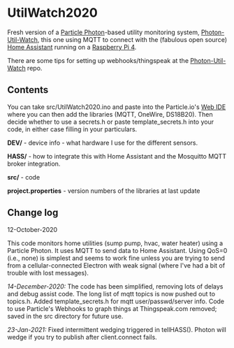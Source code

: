 # UtilWatch2020
Fresh version of a [Particle Photon](https://docs.particle.io/photon/)-based utility monitoring system, [Photon-Util-Watch](https://github.com/cecat/Photon-Util-Watch), this one using MQTT to connect with
the (fabulous open source) [Home Assistant](https://www.home-assistant.io/) running on a [Raspberry Pi 4](https://www.raspberrypi.org/products/raspberry-pi-4-model-b/).

There are some tips for setting up webhooks/thingspeak at the
[Photon-Util-Watch](https://github.com/cecat/Photon-Util-Watch) repo.

## Contents

You can take src/UtilWatch2020.ino and paste into the Particle.io's
[Web IDE](https://build.particle.io/build/) where you can then
add the libraries (MQTT, OneWire, DS18B20). Then decide whether to use a secrets.h
or paste template_secrets.h into your code, in either case filling in your particulars.

**DEV/** - device info - what hardware I use for the different sensors.

**HASS/** - how to integrate this with Home Assistant and the Mosquitto MQTT broker integration.

**src/** - code

**project.properties** - version numbers of the libraries at last update

## Change log

12-October-2020  

This code monitors home utilities (sump pump, hvac, water heater) using a Particle Photon.
It uses MQTT to send data to Home Assistant. Using QoS=0 (i.e., none) is simplest and seems
to work fine unless you are trying to send from a cellular-connected Electron with weak signal
(where I've had a bit of trouble with lost messages).

*14-December-2020:* The code has been simplified, removing lots of delays and debug assist code. The long list of mqtt topics is now pushed out to topics.h. Added template_secrets.h for mqtt user/passwd/server info.
Code to use Particle's Webhooks to graph things at Thingspeak.com removed; saved in the src directory for future use.

*23-Jan-2021:* Fixed intermittent wedging triggered in tellHASS(). Photon will wedge if you try to publish after client.connect fails.

